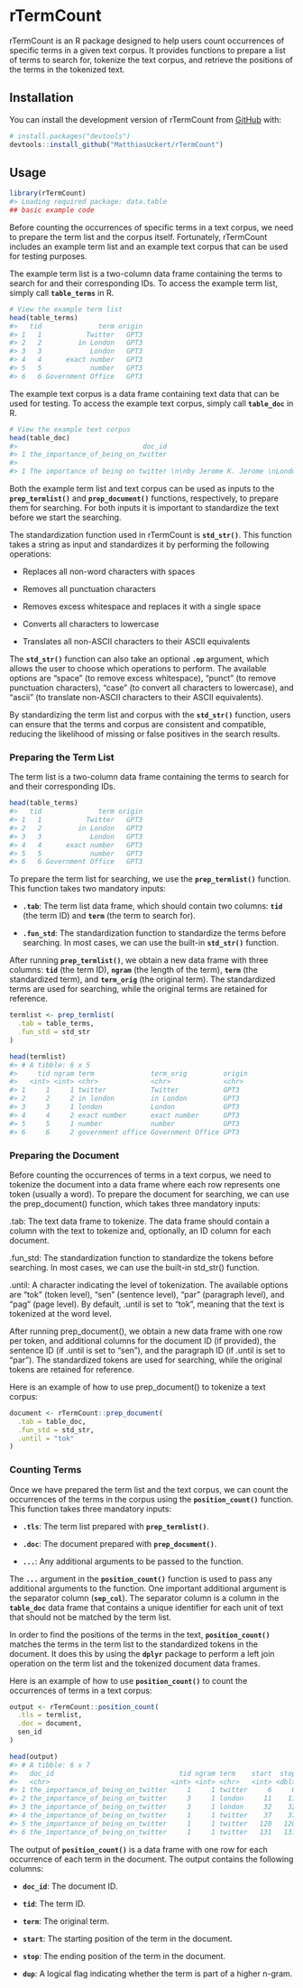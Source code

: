 
<!-- README.md is generated from README.Rmd. Please edit that file -->

# rTermCount

rTermCount is an R package designed to help users count occurrences of
specific terms in a given text corpus. It provides functions to prepare
a list of terms to search for, tokenize the text corpus, and retrieve
the positions of the terms in the tokenized text.

## Installation

You can install the development version of rTermCount from
[GitHub](https://github.com/) with:

``` r
# install.packages("devtools")
devtools::install_github("MatthiasUckert/rTermCount")
```

## Usage

``` r
library(rTermCount)
#> Loading required package: data.table
## basic example code
```

Before counting the occurrences of specific terms in a text corpus, we
need to prepare the term list and the corpus itself. Fortunately,
rTermCount includes an example term list and an example text corpus that
can be used for testing purposes.

The example term list is a two-column data frame containing the terms to
search for and their corresponding IDs. To access the example term list,
simply call **`table_terms`** in R.

``` r
# View the example term list
head(table_terms)
#>   tid              term origin
#> 1   1           Twitter   GPT3
#> 2   2         in London   GPT3
#> 3   3            London   GPT3
#> 4   4      exact number   GPT3
#> 5   5            number   GPT3
#> 6   6 Government Office   GPT3
```

The example text corpus is a data frame containing text data that can be
used for testing. To access the example text corpus, simply call
**`table_doc`** in R.

``` r
# View the example text corpus
head(table_doc)
#>                               doc_id
#> 1 the_importance_of_being_on_twitter
#>                                                                                                                                                                                                                                                                                                                                                                                                                                                                                                                                                                                                                                                                                                                                                                                                                                                                                                                                                                                                                                                                                                                                                                                                                                                                                                                                                                                                                                                                                                                                                                                                                                                                                                                                                                                                                                                                                                                                                                                                                                                                                                                                                                                                                                                                                                                                                                                                                                                                                                                                                                                                                                                                                                                                                                                                                                                                                                                                                                                                                                                                                                                                                                                                                                                                                                                                                                                                                                                                                                                                                                                                                                                                                                                                                                                                                                                                                                                                                                                                                                                                                                                                                                                                                                                                                                                                                                                                                                                                                                                                                                                                                                                                                                                                                                                                                                                                                                                                                                                                                                                                                                                                                                                                                                                                                                                                                                                                                                                                                                                                                                                                                                                                                                                                                                                                                                                                                                                                                                                                                                                                                                                                                                                                                                                                                                                                                                                                                                                                                                                                                                                                                                                                                                                                                                                                                                                                                                                                                                                                                                                                                                                                                                                                                                                                                                                                                                                                                                                                                                                                                                                                                                                                                                                                                                                                                                                                                                                                                                                                                                                                                                                                                                                                                                                                                                                                                                                                                                                                                                                                                                                                                                                                                                                                                                                                                                                                                                                                                                                                                                                                                                                                                                                                                                                                                                                                                                                                                                                                                                                                                                                                                                                                                                                                                                                                                                                                                                                                                                                                                                                                                                                                                                                                                                                                                                                                                                                                                                                                                                                                                                                                                                                                                                                                                                                                                                                                                                                                                                                                                                                                                                                                                                                                                                                                                                                                                                                                                                                                                                                                                                                                                                                                                                                                                                                                                                                                                                                                                                                                                                                                                                                                                                                                                                                                                                                                                                                                                                                                                                                                                                                                                                                                                                                                                                                                                                                                                                                                                                                                                                                                                                                              text
#> 1 The importance of being on twitter \n\nby Jerome K. Jerome \nLondon, Summer 1897  \n\nIt is a curious fact that the last remaining form of social life in which the people of London are still interested is Twitter. I was struck with this curious fact when I went on one of my periodical holidays to the sea-side, and found the whole place twittering like a starling-cage. I called it an anomaly, and it is. I spoke to the sexton, whose cottage, like all sexton's cottages, is full of antiquities and interesting relics of former centuries. I said to him, "My dear sexton, what does all this twittering mean?" And he replied, "Why, sir, of course it means Twitter." "Ah!" I said, "I know about that. But what is Twitter?" "It is a system of short and pithy sentences strung together in groups, for the purpose of conveying useful information to the initiated, and entertainment and the exercise of wits to the initiated, and entertainment and the exercise of wits to the rest of us." "Very interesting," I said. "Has it a name?" "It has," he said; "it is called Twitter. "Yes," I said, "I know that, but what is it?" "It is a system of information," he said. "Oh, yes," I replied; "but what is it?" "Why, sir," he said, "you can go up to any of the gentlemen you see twittering in the street, and say to him, 'You are a fool,' or 'Your wife is an adulteress,' or 'You have stolen that hat,' and if he is a member of the initiated he will answer you in the same form and tell you that you are a liar, or that your eyes resemble the eyes of a duck, or that you have stepped out of your part in the last charade you acted in, or that you were for a short time a statistician in a Government Office, and he will go on to tell you the whole story of your life, in language so exceedingly small and pointed that even you will be glad you can't understand it. There are more than seven thousand gentlemen in London who have taken a life-lease of Twitter, and are allowed to twitter freely and without let or hindrance on any subject they like, and nobody is allowed to contradict them." I said, "That is a very attractive form of amusement."     \n\n\n\f"It is," he said; "at the end of a dozen years a man is the most entertaining company in London." "But how do the other people amuse themselves?" I asked. "They twitter," he replied. "There are thousands and thousands of gentlemen in London who are not allowed to twitter freely. They can only twitter when they are asked questions, and the effect is very like the effect of those cross-examinations that used to take place before magistrates in the days when our judges were not so refined as they are now. The magistrate would say, 'So you stole that watch,' and the criminal, who had not stolen the watch at all, but only had a tender conscience and had just been running away from his friends to avoid answering some awkward question about a girl, would say, 'No, I didn't steal it.' The magistrate would say, 'Don't lie; I have evidence to prove that you did.' Then the criminal would say, 'Oh, well, if you put it that way, I did steal it, but it's a very good watch, and you ought to be glad I stole it.' Then the magistrate would say, 'Oh, you did steal it. You know you did steal it. You admit that you stole it, so we won't waste any more time over the matter.' That would be a sample of Twitter." Then I said to the sexton, "The people of London twitter every day on more or less useful subjects, do they not?" "They do," he said; "you may meet with any amount of twittering in London on any subject you can think of from politics to the so-called higher mathematics." "Do they not find out," I said, "that a twitter on mathematics would be as useful as a twitter on Shakespeare?" "No," he said, "they are two distinct subjects. I will explain the difference by an analogy." "Do," I said. "Well," he said, "suppose I had a ring with a note inside it that you were to open in the event of my death. In that case I could make the note of any length I liked." "That is just the point," I said. "I could have a long note that you would only open after many years, and you would find it full of the most interesting information about that foreign country you are always telling me about. Or I could have a very short note, quite a twitter, about going out to walk in the country with you to-morrow. The short note would   \n\n\fconvey just as much information as the long note, if you got it at once, but if you waited for the long note you would get information about foreign countries for nothing." "Oh, yes," I said. "Now, in the same way," he said, "mathematics are the long notes and their application to daily life is the short notes." "I understand that perfectly," I said. "Do you, sir?" he said. "Then suppose I tell you that some men have short notes on mathematics, and others have long notes on mathematics. Now the short-note men twitter all the week, and the long-note men twitter only on Sundays." "That is quite true," I said. "Now, suppose I was to tell you that I had taken out a lease of Twitter and could twitter whenever I liked, could I not?" "Yes," I said, "I suppose you could." "Suppose I twitter," he said, "that it is better to spend money freely in youth than in old age. Is that useful?" "No," I said. "Very well," he said. "Suppose I say that marriage is the firmest foundation for happiness, is that true?" "I will let you know that when I am married," I said. "Suppose," he said, "I say that a nice hot cup of tea is the best thing in the world for a hungry man in the morning. Is that useful?" "Not as useful," I said, "as a cold bath." "And suppose I say that cherry brandy is better than champagne for a convalescent."  \n\n\f"That would depend," I said, "on the convalescence." "Then I am as useful as anybody else." "Just so," I said. Then he went on, "All the other Twitter gentlemen have to wait for questions to twitter upon. I am the only one who can twitter what I please." "It is a grand position," I said. "It is," he said. "I am in a position to say that the ends of life are love and hate, music and silence. I have tweeted as much hundreds of times, and everybody has laughed and gone away, and afterwards, when they have been too busy or too tired to say anything else, they have remembered the old sexton's saying, 'The ends of life are love and hate, music and silence,' and have been very much pleased with themselves for remembering it. If I were to write a book, it would be called 'Two Thousand One Hundred and Eighty-nine.'" "It sounds a very suitable title," I said. "I am the only person," he said, "who can remember the Flood as well as the present year. I am the only person who has tweeted the exact number of bricks that were used in the Tower of Babel, and the exact number of tiles that were used to cover the house of the evil-doer in the city of the plain. When a man has tweeted that much he is in a position to twitter anything he likes." "I congratulate you," I said, "on the field you have won." "Thank you," he said. "The object of the exercise is to make people talk; and that is what they have been doing all day and all night for hundreds of years. Don't you think that it is a wonderful thing that a man who has never opened a book should be able to keep a whole society in talk by the twitter of a summer-house?" "Yes," I said, "it seems to me a remarkable achievement." "As I said before," he replied, "I am a peculiarly fortunate man. I am one of the seven thousand."  \n\n\fThen I said to him, "What is the object of the exercise?" "It is to keep people talking," he said. "I will tell you what happened. "Twelve thousand years ago, just as people were beginning to get tired of doing all their talking with their tongues, which have such limited capacities, a certain number of persons discovered that it was possible to do it with their fingers, which have such unlimited capacities. The discovery was not made simultaneously by the whole of the twelve thousand. Some people began, as usual, and others followed, as usual; and it was those who followed who decided that it was the twitter that mattered. The twitter was not taken very seriously at first. For a long time there was considerable doubt as to whether it was or was not an advantage to the world. People went on doing their talking with their tongues just the same as if there were no such thing as a twitter. That was because they were sceptical about the value of the invention. There are many inventions in the world which were invented by persons of whose ability we have no knowledge, and are therefore sceptical of the value of their inventions. Twitter is an example of that. I could quote you a hundred other cases. Twitter had its first successes in England; and the chief of them was the conversion of the Duke of Portland. It is a curious fact that the old duke was one of the first people to invent a twitter. But the duke invented one which was not like that which is popular at present. The duke's twitter was put together in such a way that it could be carried about with him in his pocket. You pulled a string, and it made a noise, but that was not a twitter. That was a sort of a speciality twitter. A man with his brain in his pocket might walk about the streets of London shouting at people; but he could not twitter. The duke was one of the earliest English twittering-drones, and one of the first to see the superiority of the twitter over the tongue. He knew that the twitter could be carried about, like the cowpox, in the pocket. He knew that any man with the right instrument could go about among his fellow-men twittering, and so keep them talking without intermission, and keep them from doing anything else except twittering back to him. The people would talk more and more, and after a time they would find they had nothing to talk about except themselves, and then they would have to invent ways of inventing things to talk about. Twitter, like the cowpox, seems to have that effect on mankind. The duke, however, was not satisfied with inventing a twitter that would twitter. He felt that the true function of a twitter was to keep people talking. And to do  \n\n\fthat, it would be necessary to do what the inventor of the pump is supposed to have done when he found out how to make a pump work. I mean that he would have to go about showing his invention to every one he met, and explaining how it worked, and giving a demonstration of it. After a while the twitter would spread by itself, and everybody in England would have one; and then it would spread all over the world, and then people would begin to find that they had to talk to each other on a subject of some sort, and the invention of conversation would begin. People who were too lazy to make conversation would find they had to invent it. Soon after that the twitter would be improved and made portable, so that it would no longer be necessary to carry about a large gilt chamber-pot in one's pocket. Then it would no longer be necessary to pull a string to twitter. Anybody who chose could twitter by simply pressing a button. By that time, however, the twitter would have spread to other parts of the world; and in the tropical forests the monkeys and the men who live in the trees would twitter in their own particular way, while the elephants in India would twitter differently from the elephants in Africa. Then it would spread to the stars, and the twitters would be in every language; and people would twitter to the twitters all the time, and get no answer, because there would be no one to twitter to them. Then it would spread to the sun, and the twitters would all burst with the heat; and all twittering would be over the world. There would be nothing left for any one to do but to sit on the sea-shore with his legs in the sea, and twitter to the twitters who were twittering to the twitters who were twittering, and be happy, because there would be nothing else to do. "You have a vivid imagination, sexton," I said. "But what do you twitter?" "Everything," he replied. "One goes on until one knows that one's tweets are universally known. Then one goes on for a little longer, and then one stops." "Why do you stop?" I said. "For two reasons," he said. "The first is that it is no longer necessary. The twitter is now worldwide. No one can go anywhere without hearing it in a concentrated form, to fit the intellect of the traveler. The second is that you have not your mind in your pocket, and cannot twitter yourself. That is why I continue to twitter. In order to keep myself in the twittering mood."
```

Both the example term list and text corpus can be used as inputs to the
**`prep_termlist()`** and **`prep_document()`** functions, respectively,
to prepare them for searching. For both inputs it is important to
standardize the text before we start the searching.

The standardization function used in rTermCount is **`std_str()`**. This
function takes a string as input and standardizes it by performing the
following operations:

- Replaces all non-word characters with spaces

- Removes all punctuation characters

- Removes excess whitespace and replaces it with a single space

- Converts all characters to lowercase

- Translates all non-ASCII characters to their ASCII equivalents

The **`std_str()`** function can also take an optional **`.op`**
argument, which allows the user to choose which operations to perform.
The available options are “space” (to remove excess whitespace), “punct”
(to remove punctuation characters), “case” (to convert all characters to
lowercase), and “ascii” (to translate non-ASCII characters to their
ASCII equivalents).

By standardizing the term list and corpus with the **`std_str()`**
function, users can ensure that the terms and corpus are consistent and
compatible, reducing the likelihood of missing or false positives in the
search results.

### **Preparing the Term List**

The term list is a two-column data frame containing the terms to search
for and their corresponding IDs.

``` r
head(table_terms)
#>   tid              term origin
#> 1   1           Twitter   GPT3
#> 2   2         in London   GPT3
#> 3   3            London   GPT3
#> 4   4      exact number   GPT3
#> 5   5            number   GPT3
#> 6   6 Government Office   GPT3
```

To prepare the term list for searching, we use the **`prep_termlist()`**
function. This function takes two mandatory inputs:

- **`.tab`**: The term list data frame, which should contain two
  columns: **`tid`** (the term ID) and **`term`** (the term to search
  for).

- **`.fun_std`**: The standardization function to standardize the terms
  before searching. In most cases, we can use the built-in
  **`std_str()`** function.

After running **`prep_termlist()`**, we obtain a new data frame with
three columns: **`tid`** (the term ID), **`ngram`** (the length of the
term), **`term`** (the standardized term), and **`term_orig`** (the
original term). The standardized terms are used for searching, while the
original terms are retained for reference.

``` r
termlist <- prep_termlist(
  .tab = table_terms,
  .fun_std = std_str
)

head(termlist)
#> # A tibble: 6 x 5
#>     tid ngram term              term_orig         origin
#>   <int> <int> <chr>             <chr>             <chr> 
#> 1     1     1 twitter           Twitter           GPT3  
#> 2     2     2 in london         in London         GPT3  
#> 3     3     1 london            London            GPT3  
#> 4     4     2 exact number      exact number      GPT3  
#> 5     5     1 number            number            GPT3  
#> 6     6     2 government office Government Office GPT3
```

### Preparing the Document

Before counting the occurrences of terms in a text corpus, we need to
tokenize the document into a data frame where each row represents one
token (usually a word). To prepare the document for searching, we can
use the prep_document() function, which takes three mandatory inputs:

.tab: The text data frame to tokenize. The data frame should contain a
column with the text to tokenize and, optionally, an ID column for each
document.

.fun_std: The standardization function to standardize the tokens before
searching. In most cases, we can use the built-in std_str() function.

.until: A character indicating the level of tokenization. The available
options are “tok” (token level), “sen” (sentence level), “par”
(paragraph level), and “pag” (page level). By default, .until is set to
“tok”, meaning that the text is tokenized at the word level.

After running prep_document(), we obtain a new data frame with one row
per token, and additional columns for the document ID (if provided), the
sentence ID (if .until is set to “sen”), and the paragraph ID (if .until
is set to “par”). The standardized tokens are used for searching, while
the original tokens are retained for reference.

Here is an example of how to use prep_document() to tokenize a text
corpus:

``` r
document <- rTermCount::prep_document(
  .tab = table_doc,
  .fun_std = std_str,
  .until = "tok"
)
```

### Counting Terms

Once we have prepared the term list and the text corpus, we can count
the occurrences of the terms in the corpus using the
**`position_count()`** function. This function takes three mandatory
inputs:

- **`.tls`**: The term list prepared with **`prep_termlist()`**.

- **`.doc`**: The document prepared with **`prep_document()`**.

- **`...`**: Any additional arguments to be passed to the function.

The **`...`** argument in the **`position_count()`** function is used to
pass any additional arguments to the function. One important additional
argument is the separator column (**`sep_col`**). The separator column
is a column in the **`table_doc`** data frame that contains a unique
identifier for each unit of text that should not be matched by the term
list.

In order to find the positions of the terms in the text,
**`position_count()`** matches the terms in the term list to the
standardized tokens in the document. It does this by using the
**`dplyr`** package to perform a left join operation on the term list
and the tokenized document data frames.

Here is an example of how to use **`position_count()`** to count the
occurrences of terms in a text corpus:

``` r
output <- rTermCount::position_count(
  .tls = termlist,
  .doc = document,
  sen_id
)

head(output)
#> # A tibble: 6 x 7
#>   doc_id                               tid ngram term    start  stop dup  
#>   <chr>                              <int> <int> <chr>   <int> <dbl> <lgl>
#> 1 the_importance_of_being_on_twitter     1     1 twitter     6     6 FALSE
#> 2 the_importance_of_being_on_twitter     3     1 london     11    11 FALSE
#> 3 the_importance_of_being_on_twitter     3     1 london     32    32 FALSE
#> 4 the_importance_of_being_on_twitter     1     1 twitter    37    37 FALSE
#> 5 the_importance_of_being_on_twitter     1     1 twitter   120   120 FALSE
#> 6 the_importance_of_being_on_twitter     1     1 twitter   131   131 FALSE
```

The output of **`position_count()`** is a data frame with one row for
each occurrence of each term in the document. The output contains the
following columns:

- **`doc_id`**: The document ID.

- **`tid`**: The term ID.

- **`term`**: The original term.

- **`start`**: The starting position of the term in the document.

- **`stop`**: The ending position of the term in the document.

- **`dup`**: A logical flag indicating whether the term is part of a
  higher n-gram.
